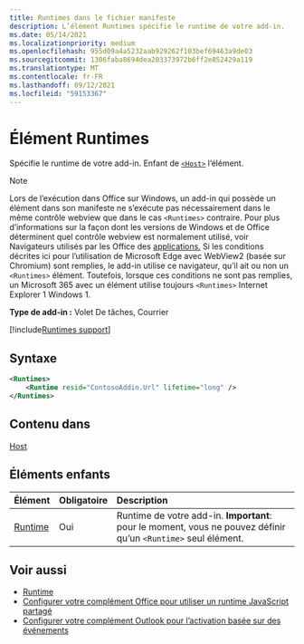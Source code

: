 ```yaml
---
title: Runtimes dans le fichier manifeste
description: L’élément Runtimes spécifie le runtime de votre add-in.
ms.date: 05/14/2021
ms.localizationpriority: medium
ms.openlocfilehash: 955d09a4a5232aab929262f103bef69463a9de03
ms.sourcegitcommit: 1306faba8694dea203373972b6ff2e852429a119
ms.translationtype: MT
ms.contentlocale: fr-FR
ms.lasthandoff: 09/12/2021
ms.locfileid: "59153367"
---
```

# <a name="runtimes-element"></a>Élément Runtimes

Spécifie le runtime de votre add-in. Enfant de [`<Host>`](host.md) l’élément.

> [!NOTE]
> Lors de l’exécution dans Office sur Windows, un add-in qui possède un élément dans son manifeste ne s’exécute pas nécessairement dans le même contrôle webview que dans le cas `<Runtimes>` contraire. Pour plus d’informations sur la façon dont les versions de Windows et de Office déterminent quel contrôle webview est normalement utilisé, voir Navigateurs utilisés par les Office des [applications.](../../concepts/browsers-used-by-office-web-add-ins.md) Si les conditions décrites ici pour l’utilisation de Microsoft Edge avec WebView2 (basée sur Chromium) sont remplies, le add-in utilise ce navigateur, qu’il ait ou non un `<Runtimes>` élément. Toutefois, lorsque ces conditions ne sont pas remplies, un Microsoft 365 avec un élément utilise toujours `<Runtimes>` Internet Explorer 1 Windows 1.

**Type de add-in :** Volet De tâches, Courrier

[!include[Runtimes support](../../includes/runtimes-note.md)]

## <a name="syntax"></a>Syntaxe

```XML
<Runtimes>
    <Runtime resid="ContosoAddin.Url" lifetime="long" />
</Runtimes>
```

## <a name="contained-in"></a>Contenu dans

[Host](host.md)

## <a name="child-elements"></a>Éléments enfants

|  Élément |  Obligatoire  |  Description  |
|:-----|:-----|:-----|
| [Runtime](runtime.md) | Oui |  Runtime de votre add-in. **Important**: pour le moment, vous ne pouvez définir qu’un `<Runtime>` seul élément. |

## <a name="see-also"></a>Voir aussi

- [Runtime](runtime.md)
- [Configurer votre complément Office pour utiliser un runtime JavaScript partagé](../../develop/configure-your-add-in-to-use-a-shared-runtime.md)
- [Configurer votre complément Outlook pour l’activation basée sur des événements](../../outlook/autolaunch.md)
